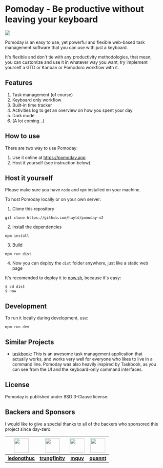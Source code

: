 # Pomoday - Be productive without leaving your keyboard

![](https://www.pomoday.com/screenshot.png)

Pomoday is an easy to use, yet powerful and flexible web-based task management software that you can use with just a keyboard.

It's flexible and don't tie with any productivity methodologies, that mean, you
can customize and use it in whatever way you want, try implement yourself a GTD or Kanban or
Pomodoro workflow with it.

## Features

1. Task management (of course)
2. Keyboard only workflow
3. Built-in time tracker
4. Activities log to get an overview on how you spent your day
5. Dark mode
6. (A lot coming...)

## How to use

There are two way to use Pomoday:

1. Use it online at https://pomoday.app
2. Host it yourself (see instruction below)

## Host it yourself

Please make sure you have `node` and `npm` installed on your machine.

To host Pomoday locally or on your own server:

1. Clone this repository
  ```
  git clone https://github.com/huytd/pomoday-v2
  ```
2. Install the dependencies
  ```
  npm install
  ```
3. Build
  ```
  npm run dist
  ```
4. Now you can deploy the `dist` folder anywhere, just like a static web page

It's recomended to deploy it to [now.sh](now.sh), because it's easy:

```
$ cd dist
$ now
```

## Development

To run it locally during development, use:

```
npm run dev
```

## Similar Projects

- [taskbook](https://github.com/klaussinani/taskbook): This is an awesome task management application that actually works, and works very well for everyone who likes to live in a command line. Pomoday was also heavily inspired by Taskbook, as you can see from the UI and the keyboard-only command interfaces.

## License

Pomoday is published under BSD 3-Clause license.

## Backers and Sponsors

I would like to give a special thanks to all of the backers who sponsored this project since day-zero.

| <a href="https://github.com/ledongthuc"><img src="https://avatars1.githubusercontent.com/u/1828895?s=460&v=4" width="48" height="48"/></a> | <a href="https://github.com/trungfinity"><img src="https://avatars1.githubusercontent.com/u/6896444?s=460&v=4" width="48" height="48"/></a> | <a href="https://github.com/mquy"><img src="https://avatars0.githubusercontent.com/u/1636026?s=460&v=4" width="48" height="48"/></a> | <a href="https://github.com/quannt"><img src="https://avatars1.githubusercontent.com/u/3423859?s=460&v=4" width="48" height="48"/></a> |
|:--:|:--:|:--:|:--:|
|[**ledongthuc**](https://github.com/ledongthuc)|[**trungfinity**](https://github.com/trungfinity)|[**mquy**](https://github.com/mquy)|[**quannt**](https://github.com/quannt)|